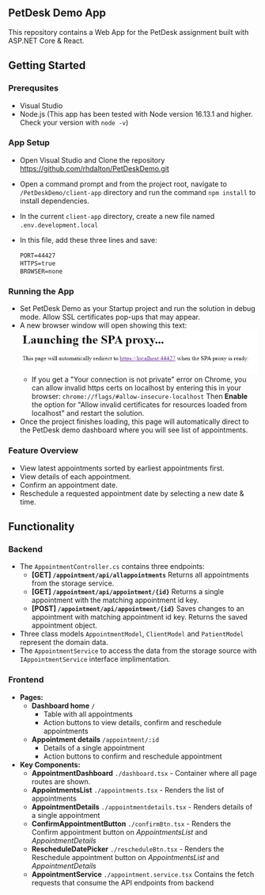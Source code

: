 ## PetDesk Demo App

This repository contains a Web App for the PetDesk assignment built with ASP.NET Core & React.



## Getting Started

### Prerequsites

- Visual Studio
- Node.js (This app has been tested with Node version 16.13.1 and higher. Check your version with `node -v`)

### App Setup
- Open Visual Studio and Clone the repository https://github.com/rhdalton/PetDeskDemo.git
- Open a command prompt and from the project root, navigate to `/PetDeskDemo/client-app` directory and run the command `npm install` to install dependencies.
- In the current `client-app` directory, create a new file named `.env.development.local`
- In this file, add these three lines and save:

      PORT=44427
      HTTPS=true
      BROWSER=none

### Running the App
- Set PetDesk Demo as your Startup project and run the solution in debug mode. Allow SSL certificates pop-ups that may appear.
- A new browser window will open showing this text:
  ![](https://github.com/rhdalton/PetDeskDemo/blob/master/PetDeskDemo/client-app/src/assets/petdeskdemo1.PNG?raw=true)
  - If you get a "Your connection is not private" error on Chrome, you can allow invalid https certs on localhost by entering this in your browser: `chrome://flags/#allow-insecure-localhost`
  Then **Enable** the option for "Allow invalid certificates for resources loaded from localhost" and restart the solution.
- Once the project finishes loading, this page will automatically direct to the PetDesk demo dashboard where you will see list of appointments.

### Feature Overview
- View latest appointments sorted by earliest appointments first.
- View details of each appointment.
- Confirm an appointment date.
- Reschedule a requested appointment date by selecting a new date & time.

## Functionality

### Backend
- The `AppointmentController.cs` contains three endpoints:
  - **[GET] `/appointment/api/allappointments`** Returns all appointments from the storage service.
  - **[GET] `/appointment/api/appointment/{id}`** Returns a single appointment with the matching appointment id key.
  - **[POST] `/appointment/api/appointment/{id}`** Saves changes to an appointment with matching appointment id key. Returns the saved appointment object.
- Three class models `AppointmentModel`, `ClientModel` and `PatientModel` represent the domain data.
- The `AppointmentService` to access the data from the storage source with `IAppointmentService` interface implimentation.

### Frontend

- **Pages:**
  - **Dashboard home** `/`
    - Table with all appointments
    - Action buttons to view details, confirm and reschedule appointments
  - **Appointment details** `/appointment/:id`
    - Details of a single appointment
    - Action buttons to confirm and reschedule appointment
- **Key Components:**
  - **AppointmentDashboard** `./dashboard.tsx` - Container where all page routes are shown.
  - **AppointmentsList** `./appointments.tsx` - Renders the list of appointments
  - **AppointmentDetails** `./appointmentdetails.tsx` - Renders details of a single appointment
  - **ConfirmAppointmentButton** `./confirmBtn.tsx` - Renders the Confirm appointment button on *AppointmentsList* and *AppointmentDetails*
  - **RescheduleDatePicker** `./rescheduleBtn.tsx` - Renders the Reschedule appointment button on *AppointmentsList* and *AppointmentDetails*
  - **AppointmentService** `./appointment.service.tsx` Contains the fetch requests that consume the API endpoints from backend